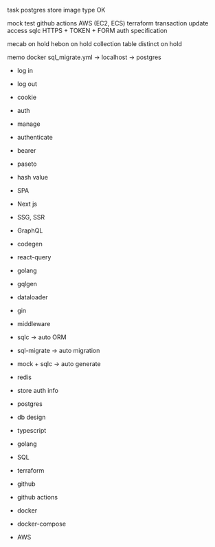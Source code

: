 task
postgres store image type OK

mock test
github actions
AWS (EC2, ECS)
terraform
transaction update access sqlc
HTTPS + TOKEN + FORM auth
specification

mecab on hold
hebon on hold
collection table distinct on hold

memo
docker
sql_migrate.yml -> localhost -> postgres

- log in
- log out
- cookie
- auth
- manage

- authenticate
- bearer
- paseto
- hash value

- SPA
- Next js
- SSG, SSR

- GraphQL
- codegen
- react-query

- golang
- gqlgen
- dataloader
- gin
- middleware
- sqlc -> auto ORM
- sql-migrate -> auto migration
- mock + sqlc -> auto generate

- redis
- store auth info

- postgres
- db design

- typescript
- golang
- SQL
- terraform
- github
- github actions
- docker
- docker-compose
- AWS
